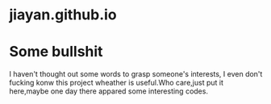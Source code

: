 # jiayan.github.io
Some bullshit
=============
  I haven't thought out some words to grasp someone's interests,
I even don't fucking konw this project wheather is useful.Who care,just
put it here,maybe one day there appared some interesting codes.
